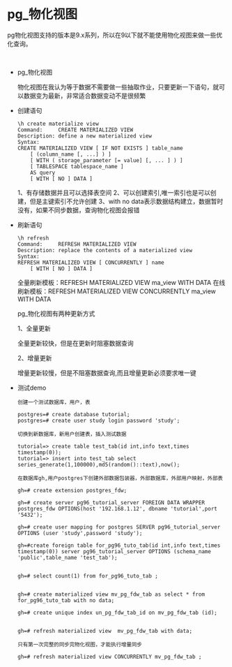# pg_物化视图



​	pg物化视图支持的版本是9.x系列，所以在9以下就不能使用物化视图来做一些﻿优化查询。

​	

- pg_物化视图

  物化视图在我认为等于数据不需要做一些抽取作业，只要更新一下语句，就可以数据变为最新，非常适合数据变动不是很频繁

- 创建语句

  ```
  \h create materialize view
  Command:     CREATE MATERIALIZED VIEW
  Description: define a new materialized view
  Syntax:
  CREATE MATERIALIZED VIEW [ IF NOT EXISTS ] table_name
      [ (column_name [, ...] ) ]
      [ WITH ( storage_parameter [= value] [, ... ] ) ]
      [ TABLESPACE tablespace_name ]
      AS query
      [ WITH [ NO ] DATA ]
  
  ```

  1、有存储数据并且可以选择表空间
  2、可以创建索引,唯一索引也是可以创建，但是主键索引不允许创建
  3、with no data表示数据结构建立，数据暂时没有，如果不同步数据，查询物化视图会报错

- 刷新语句

  ```
  \h refresh
  Command:     REFRESH MATERIALIZED VIEW
  Description: replace the contents of a materialized view
  Syntax:
  REFRESH MATERIALIZED VIEW [ CONCURRENTLY ] name
      [ WITH [ NO ] DATA ]
  ```

  全量刷新模板：REFRESH MATERIALIZED VIEW ma_view WITH DATA
  在线刷新模板：REFRESH MATERIALIZED VIEW CONCURRENTLY  ma_view WITH DATA

  pg_物化视图有两种更新方式

  1、全量更新

  全量更新较快，但是在更新时阻塞数据查询

  2、增量更新

  增量更新较慢，但是不阻塞数据查询,而且增量更新必须要求唯一键

  

  **<!--*在9.3中只有全量刷新，在9.4后增加了在线刷新功能*-->**

- 测试demo

  ```
  创建一个测试数据库，用户，表
  
  postgres=# create database tutorial;
  postgres=# create user study login password 'study';
  
  切换到新数据库，新用户创建表，插入测试数据
  
  tutorial=> create table test_tab(id int,info text,times timestamp(0));
  tutorial=> insert into test_tab select series_generate(1,100000),md5(random()::text),now();
  
  在数据库gh,用户postgres下创建外部数据包装器，外部数据库，外部用户映射，外部表
  
  gh=# create extension postgres_fdw;
  
  gh=# create server pg96_tutorial_server FOREIGN DATA WRAPPER postgres_fdw OPTIONS(host '192.168.1.12', dbname 'tutorial',port '5432');
  
  gh=# create user mapping for postgres SERVER pg96_tutorial_server OPTIONS (user 'study',password 'study');
  
  gh=#create foreign table for_pg96_tuto_tab(id int,info text,times timestamp(0)) server pg96_tutorial_server OPTIONS (schema_name 'public',table_name 'test_tab');
  
  
  gh=# select count(1) from for_pg96_tuto_tab ;
  
  
  gh=# create materialized view mv_pg_fdw_tab as select * from for_pg96_tuto_tab with no data;
  
  gh=# create unique index un_pg_fdw_tab_id on mv_pg_fdw_tab (id);
  
  
  gh=# refresh materialized view  mv_pg_fdw_tab with data;
  
  只有第一次完整的同步完物化视图，才能执行增量同步
  
  gh=# refresh materialized view CONCURRENTLY mv_pg_fdw_tab ;
  
  
  ```

  

​	









